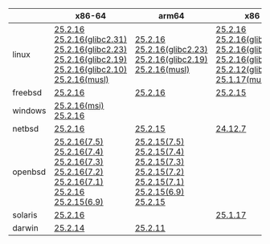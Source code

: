 ||x86-64|arm64|x86|ppc64le|armv7|armel|
| --- | --- | --- | --- | --- | --- | --- |
|linux|[25.2.16](https://github.com/roswell/sbcl_head/releases/download/25.2.16/sbcl-25.2.16-x86-64-linux-binary.tar.bz2)<br />[25.2.16(glibc2.31)](https://github.com/roswell/sbcl_head/releases/download/25.2.16/sbcl-25.2.16-x86-64-linux-glibc2.31-binary.tar.bz2)<br />[25.2.16(glibc2.23)](https://github.com/roswell/sbcl_head/releases/download/25.2.16/sbcl-25.2.16-x86-64-linux-glibc2.23-binary.tar.bz2)<br />[25.2.16(glibc2.19)](https://github.com/roswell/sbcl_head/releases/download/25.2.16/sbcl-25.2.16-x86-64-linux-glibc2.19-binary.tar.bz2)<br />[25.2.16(glibc2.10)](https://github.com/roswell/sbcl_head/releases/download/25.2.16/sbcl-25.2.16-x86-64-linux-glibc2.10-binary.tar.bz2)<br />[25.2.16(musl)](https://github.com/roswell/sbcl_head/releases/download/25.2.16/sbcl-25.2.16-x86-64-linux-musl-binary.tar.bz2)<br />|[25.2.16](https://github.com/roswell/sbcl_head/releases/download/25.2.16/sbcl-25.2.16-arm64-linux-binary.tar.bz2)<br />[25.2.16(glibc2.23)](https://github.com/roswell/sbcl_head/releases/download/25.2.16/sbcl-25.2.16-arm64-linux-glibc2.23-binary.tar.bz2)<br />[25.2.16(glibc2.19)](https://github.com/roswell/sbcl_head/releases/download/25.2.16/sbcl-25.2.16-arm64-linux-glibc2.19-binary.tar.bz2)<br />[25.2.16(musl)](https://github.com/roswell/sbcl_head/releases/download/25.2.16/sbcl-25.2.16-arm64-linux-musl-binary.tar.bz2)<br />|[25.2.16](https://github.com/roswell/sbcl_head/releases/download/25.2.16/sbcl-25.2.16-x86-linux-binary.tar.bz2)<br />[25.2.16(glibc2.31)](https://github.com/roswell/sbcl_head/releases/download/25.2.16/sbcl-25.2.16-x86-linux-glibc2.31-binary.tar.bz2)<br />[25.2.16(glibc2.23)](https://github.com/roswell/sbcl_head/releases/download/25.2.16/sbcl-25.2.16-x86-linux-glibc2.23-binary.tar.bz2)<br />[25.2.16(glibc2.19)](https://github.com/roswell/sbcl_head/releases/download/25.2.16/sbcl-25.2.16-x86-linux-glibc2.19-binary.tar.bz2)<br />[25.2.12(glibc2.10)](https://github.com/roswell/sbcl_head/releases/download/25.2.12/sbcl-25.2.12-x86-linux-glibc2.10-binary.tar.bz2)<br />[25.1.17(musl)](https://github.com/roswell/sbcl_head/releases/download/25.1.17/sbcl-25.1.17-x86-linux-musl-binary.tar.bz2)<br />|[25.2.16](https://github.com/roswell/sbcl_head/releases/download/25.2.16/sbcl-25.2.16-ppc64le-linux-binary.tar.bz2)<br />[25.2.16(glibc2.23)](https://github.com/roswell/sbcl_head/releases/download/25.2.16/sbcl-25.2.16-ppc64le-linux-glibc2.23-binary.tar.bz2)<br />[25.2.16(glibc2.19)](https://github.com/roswell/sbcl_head/releases/download/25.2.16/sbcl-25.2.16-ppc64le-linux-glibc2.19-binary.tar.bz2)<br />|[25.2.15](https://github.com/roswell/sbcl_head/releases/download/25.2.15/sbcl-25.2.15-armv7-linux-binary.tar.bz2)<br />|[25.1.17](https://github.com/roswell/sbcl_head/releases/download/25.1.17/sbcl-25.1.17-armel-linux-binary.tar.bz2)<br />|
|freebsd|[25.2.16](https://github.com/roswell/sbcl_head/releases/download/25.2.16/sbcl-25.2.16-x86-64-freebsd-binary.tar.bz2)<br />|[25.2.16](https://github.com/roswell/sbcl_head/releases/download/25.2.16/sbcl-25.2.16-arm64-freebsd-binary.tar.bz2)<br />|[25.2.15](https://github.com/roswell/sbcl_head/releases/download/25.2.15/sbcl-25.2.15-x86-freebsd-binary.tar.bz2)<br />||||
|windows|[25.2.16(msi)](https://github.com/roswell/sbcl_head/releases/download/25.2.16/sbcl-25.2.16-x86-64-windows-binary.msi)<br />[25.2.16](https://github.com/roswell/sbcl_head/releases/download/25.2.16/sbcl-25.2.16-x86-64-windows-binary.tar.bz2)<br />||||||
|netbsd|[25.2.16](https://github.com/roswell/sbcl_head/releases/download/25.2.16/sbcl-25.2.16-x86-64-netbsd-binary.tar.bz2)<br />|[25.2.15](https://github.com/roswell/sbcl_head/releases/download/25.2.15/sbcl-25.2.15-arm64-netbsd-binary.tar.bz2)<br />|[24.12.7](https://github.com/roswell/sbcl_head/releases/download/24.12.7/sbcl-24.12.7-x86-netbsd-binary.tar.bz2)<br />||||
|openbsd|[25.2.16(7.5)](https://github.com/roswell/sbcl_head/releases/download/25.2.16/sbcl-25.2.16-x86-64-openbsd-7.5-binary.tar.bz2)<br />[25.2.16(7.4)](https://github.com/roswell/sbcl_head/releases/download/25.2.16/sbcl-25.2.16-x86-64-openbsd-7.4-binary.tar.bz2)<br />[25.2.16(7.3)](https://github.com/roswell/sbcl_head/releases/download/25.2.16/sbcl-25.2.16-x86-64-openbsd-7.3-binary.tar.bz2)<br />[25.2.16(7.2)](https://github.com/roswell/sbcl_head/releases/download/25.2.16/sbcl-25.2.16-x86-64-openbsd-7.2-binary.tar.bz2)<br />[25.2.16(7.1)](https://github.com/roswell/sbcl_head/releases/download/25.2.16/sbcl-25.2.16-x86-64-openbsd-7.1-binary.tar.bz2)<br />[25.2.16](https://github.com/roswell/sbcl_head/releases/download/25.2.16/sbcl-25.2.16-x86-64-openbsd-binary.tar.bz2)<br />[25.2.15(6.9)](https://github.com/roswell/sbcl_head/releases/download/25.2.15/sbcl-25.2.15-x86-64-openbsd-6.9-binary.tar.bz2)<br />|[25.2.15(7.5)](https://github.com/roswell/sbcl_head/releases/download/25.2.15/sbcl-25.2.15-arm64-openbsd-7.5-binary.tar.bz2)<br />[25.2.15(7.4)](https://github.com/roswell/sbcl_head/releases/download/25.2.15/sbcl-25.2.15-arm64-openbsd-7.4-binary.tar.bz2)<br />[25.2.15(7.3)](https://github.com/roswell/sbcl_head/releases/download/25.2.15/sbcl-25.2.15-arm64-openbsd-7.3-binary.tar.bz2)<br />[25.2.15(7.2)](https://github.com/roswell/sbcl_head/releases/download/25.2.15/sbcl-25.2.15-arm64-openbsd-7.2-binary.tar.bz2)<br />[25.2.15(7.1)](https://github.com/roswell/sbcl_head/releases/download/25.2.15/sbcl-25.2.15-arm64-openbsd-7.1-binary.tar.bz2)<br />[25.2.15(6.9)](https://github.com/roswell/sbcl_head/releases/download/25.2.15/sbcl-25.2.15-arm64-openbsd-6.9-binary.tar.bz2)<br />[25.2.15](https://github.com/roswell/sbcl_head/releases/download/25.2.15/sbcl-25.2.15-arm64-openbsd-binary.tar.bz2)<br />|||||
|solaris|[25.2.16](https://github.com/roswell/sbcl_head/releases/download/25.2.16/sbcl-25.2.16-x86-64-solaris-binary.tar.bz2)<br />||[25.1.17](https://github.com/roswell/sbcl_head/releases/download/25.1.17/sbcl-25.1.17-x86-solaris-binary.tar.bz2)<br />||||
|darwin|[25.2.14](https://github.com/roswell/sbcl_head/releases/download/25.2.14/sbcl-25.2.14-x86-64-darwin-binary.tar.bz2)<br />|[25.2.11](https://github.com/roswell/sbcl_head/releases/download/25.2.11/sbcl-25.2.11-arm64-darwin-binary.tar.bz2)<br />|||||
